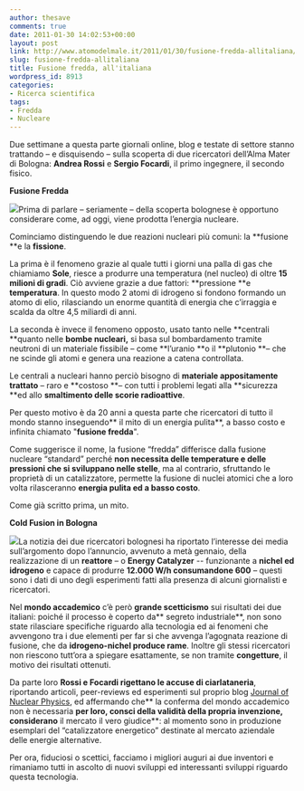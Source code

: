 ```yaml
---
author: thesave
comments: true
date: 2011-01-30 14:02:53+00:00
layout: post
link: http://www.atomodelmale.it/2011/01/30/fusione-fredda-allitaliana/
slug: fusione-fredda-allitaliana
title: Fusione fredda, all'italiana
wordpress_id: 8913
categories:
- Ricerca scientifica
tags:
- Fredda
- Nucleare
---
```


Due settimane a questa parte giornali online, blog e testate di settore stanno trattando – e disquisendo – sulla scoperta di due ricercatori dell’Alma Mater di Bologna: **Andrea Rossi** e **Sergio Focardi**, il primo ingegnere, il secondo fisico.

**Fusione Fredda**

![](http://www.atomodelmale.it/wp-content/uploads/2011/01/rossifocardi-200x300.jpg)Prima di parlare – seriamente – della scoperta bolognese è opportuno considerare come, ad oggi, viene prodotta l’energia nucleare.

Cominciamo distinguendo le due reazioni nucleari più comuni: la **fusione **e la **fissione**.

La prima è il fenomeno grazie al quale tutti i giorni una palla di gas che chiamiamo **Sole**, riesce a produrre una temperatura (nel nucleo) di oltre **15 milioni di gradi**. Ciò avviene grazie a due fattori: **pressione **e **temperatura**. In questo modo 2 atomi di idrogeno si fondono formando un atomo di elio, rilasciando un enorme quantità di energia che c’irraggia e scalda da oltre 4,5 miliardi di anni.

La seconda è invece il fenomeno opposto, usato tanto nelle **centrali **quanto nelle **bombe nucleari,** si basa sul bombardamento tramite neutroni di un materiale fissibile – come **l’uranio **o il **plutonio **– che ne scinde gli atomi e genera una reazione a catena controllata.

Le centrali a nucleari hanno perciò bisogno di **materiale appositamente trattato** – raro e **costoso **– con tutti i problemi legati alla **sicurezza **ed allo **smaltimento delle scorie radioattive**.

Per questo motivo è da 20 anni a questa parte che ricercatori di tutto il mondo stanno inseguendo** il mito di un energia pulita**, a basso costo e infinita chiamato "**fusione fredda**".

Come suggerisce il nome, la fusione “fredda” differisce dalla fusione nucleare “standard” perché **non necessita delle temperature e delle pressioni che si sviluppano nelle stelle**, ma al contrario, sfruttando le proprietà di un catalizzatore, permette la fusione di nuclei atomici che a loro volta rilasceranno **energia pulita ed a basso costo**.

Come già scritto prima, un mito.

**Cold Fusion in Bologna**

![](http://www.atomodelmale.it/wp-content/uploads/2011/01/report-300x225.png)La notizia dei due ricercatori bolognesi ha riportato l’interesse dei media sull’argomento dopo l’annuncio, avvenuto a metà gennaio, della realizzazione di un **reattore** – o **Energy Catalyzer** -- funzionante a **nichel ed idrogeno** e capace di produrre **12.000 W/h consumandone 600** – questi sono i dati di uno degli esperimenti fatti alla presenza di alcuni giornalisti e ricercatori.

Nel **mondo accademico** c’è però **grande scetticismo** sui risultati dei due italiani: poiché il processo è coperto da** segreto industriale**, non sono state rilasciare specifiche riguardo alla tecnologia ed ai fenomeni che avvengono tra i due elementi per far si che avvenga l’agognata reazione di fusione, che da **idrogeno-nichel produce rame**. Inoltre gli stessi ricercatori non riescono tutt’ora a spiegare esattamente, se non tramite **congetture**, il motivo dei risultati ottenuti.

Da parte loro **Rossi e Focardi rigettano le accuse di ciarlataneria**, riportando articoli, peer-reviews ed esperimenti sul proprio blog [Journal of Nuclear Physics](http://www.journal-of-nuclear-physics.com/), ed affermando che** la conferma del mondo accademico non è necessaria **per loro, consci della validità della propria invenzione, considerano** il mercato il vero giudice**: al momento sono in produzione esemplari del “catalizzatore energetico” destinate al mercato aziendale delle energie alternative.

Per ora, fiduciosi o scettici, facciamo i migliori auguri ai due inventori e rimaniamo tutti in ascolto di nuovi sviluppi ed interessanti sviluppi riguardo questa tecnologia.
